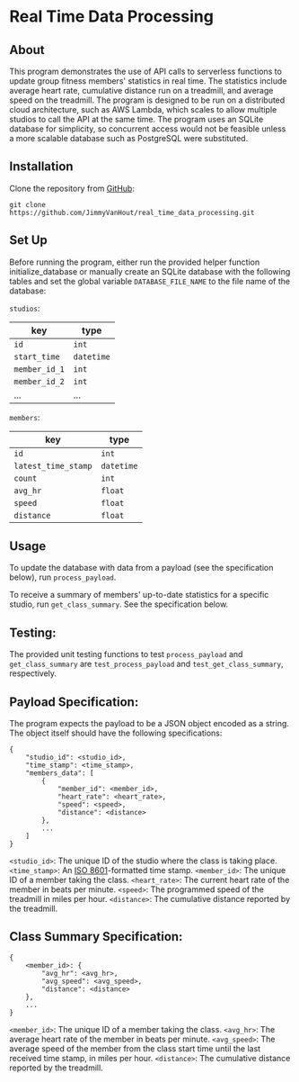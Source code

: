 # Real Time Data Processing

## About

This program demonstrates the use of API calls to serverless functions to update group fitness members' statistics in real time. The statistics include average heart rate, cumulative distance run on a treadmill, and average speed on the treadmill. The program is designed to be run on a distributed cloud architecture, such as AWS Lambda, which scales to allow multiple studios to call the API at the same time. The program uses an SQLite database for simplicity, so concurrent access would not be feasible unless a more scalable database such as PostgreSQL were substituted.

## Installation

Clone the repository from [GitHub](https://github.com/JimmyVanHout/real_time_data_processing):

```
git clone https://github.com/JimmyVanHout/real_time_data_processing.git
```

## Set Up

Before running the program, either run the provided helper function initialize_database or manually create an SQLite database with the following tables and set the global variable `DATABASE_FILE_NAME` to the file name of the database:

`studios`:

key | type
--- | ---
`id` | `int`
`start_time` | `datetime`
`member_id_1` | `int`
`member_id_2` | `int`
... | ...

`members`:

key | type
--- | ---
`id` | `int`
`latest_time_stamp` | `datetime`
`count` | `int`
`avg_hr` | `float`
`speed` | `float`
`distance` | `float`

## Usage

To update the database with data from a payload (see the specification below), run `process_payload`.

To receive a summary of members' up-to-date statistics for a specific studio, run `get_class_summary`. See the specification below.

## Testing:

The provided unit testing functions to test `process_payload` and `get_class_summary` are `test_process_payload` and `test_get_class_summary`, respectively.

## Payload Specification:

The program expects the payload to be a JSON object encoded as a string. The object itself should have the following specifications:

```
{
    "studio_id": <studio_id>,
    "time_stamp": <time_stamp>,
    "members_data": [
        {
            "member_id": <member_id>,
            "heart_rate": <heart_rate>,
            "speed": <speed>,
            "distance": <distance>
        },
        ...
    ]
}
```

`<studio_id>`: The unique ID of the studio where the class is taking place.
`<time_stamp>`: An [ISO 8601](https://www.iso.org/iso-8601-date-and-time-format.html)-formatted time stamp.
`<member_id>`: The unique ID of a member taking the class.
`<heart_rate>`: The current heart rate of the member in beats per minute.
`<speed>`: The programmed speed of the treadmill in miles per hour.
`<distance>`: The cumulative distance reported by the treadmill.

## Class Summary Specification:

```
{
    <member_id>: {
        "avg_hr": <avg_hr>,
        "avg_speed": <avg_speed>,
        "distance": <distance>
    },
    ...
}
```

`<member_id>`: The unique ID of a member taking the class.
`<avg_hr>`: The average heart rate of the member in beats per minute.
`<avg_speed>`: The average speed of the member from the class start time until the last received time stamp, in miles per hour.
`<distance>`: The cumulative distance reported by the treadmill.
